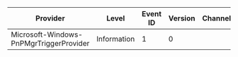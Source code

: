 Provider                                 |  Level        |  Event ID  |  Version  |  Channel  |  Task  |  Opcode                     |  Keyword                     |  Message
-----------------------------------------|---------------|------------|-----------|-----------|--------|-----------------------------|------------------------------|---------
Microsoft-Windows-PnPMgrTriggerProvider  |  Information  |  1         |  0        |           |        |  Opcode_DeviceArrivalEvent  |  Keyword_DeviceArrivalEvent  |